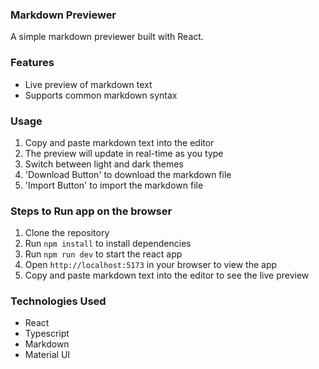 ### Markdown Previewer

A simple markdown previewer built with React.

### Features

- Live preview of markdown text
- Supports common markdown syntax

### Usage

1.  Copy and paste markdown text into the editor
2.  The preview will update in real-time as you type
3.  Switch between light and dark themes
4.  'Download Button' to download the markdown file
5.  'Import Button' to import the markdown file

### Steps to Run app on the browser

1.  Clone the repository
2.  Run `npm install` to install dependencies
3.  Run `npm run dev` to start the react app
4.  Open `http://localhost:5173` in your browser to view the app
5.  Copy and paste markdown text into the editor to see the live preview


### Technologies Used
- React
- Typescript
- Markdown
- Material UI

